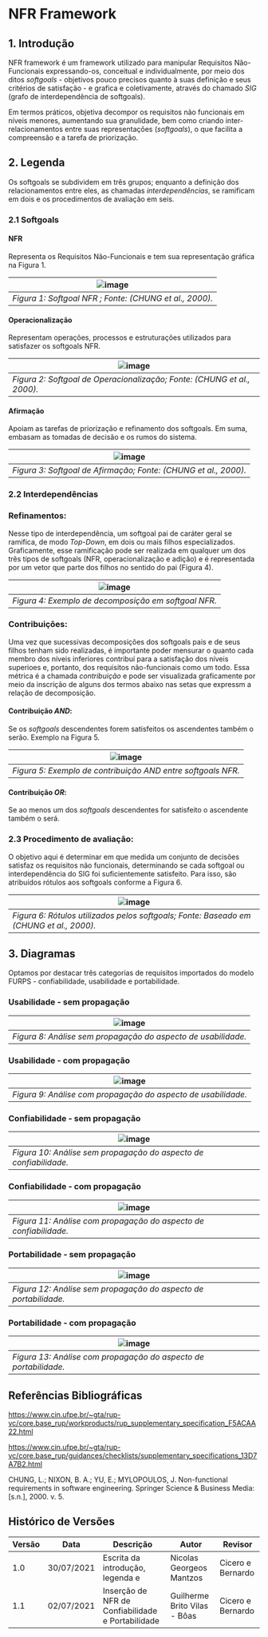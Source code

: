# NFR Framework

## 1. Introdução

NFR framework é um framework utilizado para manipular Requisitos Não-Funcionais expressando-os, conceitual e
individualmente, por meio dos ditos <i>softgoals</i> - objetivos pouco precisos quanto à suas definição e
seus critérios de satisfação - e grafica e coletivamente, através do chamado <i>SIG</i> (grafo de interdependência de
softgoals).

Em termos práticos, objetiva decompor os requisitos não funcionais em níveis menores, aumentando sua granulidade, bem
como criando inter-relacionamentos entre suas representações (<i>softgoals</i>), o que
facilita a compreensão e a tarefa de priorização.

## 2. Legenda

Os softgoals se subdividem em três grupos; enquanto a definição dos relacionamentos entre eles, as chamadas <i>
interdependências</i>, se ramificam em dois e os procedimentos de avaliação em seis.

### 2.1 Softgoals

#### NFR

Representa os Requisitos Não-Funcionais e tem sua representação gráfica na Figura 1.

| ![image](../_media/softgoal_nfr.png)                    |
|---------------------------------------------------------|
| _Figura 1: Softgoal NFR ; Fonte: (CHUNG et al., 2000)._ |

#### Operacionalização

Representam operações, processos e estruturações utilizados para satisfazer os softgoals NFR.

| ![image](../_media/softgoal_operacionalizacao.png)                      |
|-------------------------------------------------------------------------|
| _Figura 2: Softgoal de Operacionalização; Fonte: (CHUNG et al., 2000)._ |

#### Afirmação

Apoiam as tarefas de priorização e refinamento dos softgoals. Em suma, embasam as tomadas de decisão e os rumos do
sistema.

| ![image](../_media/softgoal_afirmacao.jpeg)                     |
|-----------------------------------------------------------------|
| _Figura 3: Softgoal de Afirmação; Fonte: (CHUNG et al., 2000)._ |

### 2.2 Interdependências

### Refinamentos:

Nesse tipo de interdependência, um softgoal pai de caráter geral se ramifica, de modo <i>Top-Down</i>, em dois ou mais
filhos especializados.
Graficamente, esse ramificação pode ser realizada em qualquer um dos três tipos de softgoals (NFR, operacionalização e
adição) e é representada por um vetor
que parte dos filhos no sentido do pai (Figura 4).

| ![image](../_media/decomposicao_softgoal_nfr.jpg)    |
|------------------------------------------------------|
| _Figura 4: Exemplo de decomposição em softgoal NFR._ |

### Contribuições:

Uma vez que sucessivas decomposições dos softgoals pais e de seus filhos tenham sido realizadas, é importante poder
mensurar o quanto cada
membro dos níveis inferiores contribuí para a satisfação dos níveis superioes e, portanto, dos requisitos não-funcionais
como
um todo. Essa métrica é a chamada <i>contribuição</i> e pode ser visualizada graficamente por meio da inscrição de
alguns dos termos abaixo nas setas
que expressm a relação de decomposição.

#### Contribuição <i>AND</i>:

Se os <i>softgoals</i> descendentes forem satisfeitos os ascendentes também o serão. Exemplo na Figura 5.

| ![image](../_media/exemplo_contribuicao_and.jpeg )                  |
|---------------------------------------------------------------------|
| _Figura 5: Exemplo de contribuição <i>AND</i> entre softgoals NFR._ |

#### Contribuição <i>OR</i>:

Se ao menos um dos <i>softgoals</i> descendentes for satisfeito o ascendente também o será.

### 2.3 Procedimento de avaliação:

O objetivo aqui é determinar em que medida um conjunto de decisões satisfaz os requisitos não funcionais, determinando
se cada
softgoal ou interdependência do SIG foi suficientemente satisfeito. Para isso, são atribuídos rótulos aos softgoals
conforme a Figura 6.

| ![image](../_media/procedimento_avaliacao.jpg)                                        |
|---------------------------------------------------------------------------------------|
| _Figura 6: Rótulos utilizados pelos softgoals; Fonte: Baseado em (CHUNG et al., 2000)._ |

## 3. Diagramas

Optamos por destacar três categorias de requisitos importados do modelo FURPS - confiabilidade, usabilidade e
portabilidade.

### Usabilidade - sem propagação

| ![image](../_media/usabilidade_sem_propagacao.jpg)          |
|-------------------------------------------------------------|
| _Figura 8: Análise sem propagação do aspecto de usabilidade._ |

### Usabilidade - com propagação

| ![image](../_media/usabilidade_com_propagacao.jpg)          |
|-------------------------------------------------------------|
| _Figura 9: Análise com propagação do aspecto de usabilidade._ |

### Confiabilidade - sem propagação

| ![image](../_media/confiabilidade_sem_propagacao.jpg)           |
|-----------------------------------------------------------------|
| _Figura 10: Análise sem propagação do aspecto de confiabilidade._ |

### Confiabilidade - com propagação

| ![image](../_media/confiabilidade_com_propagacao.jpg)             |
|-------------------------------------------------------------------|
| _Figura 11: Análise com propagação do aspecto de confiabilidade._ |

### Portabilidade - sem propagação

| ![image](../_media/portabilidade_sem_propagacao.jpg)             |
|------------------------------------------------------------------|
| _Figura 12: Análise sem propagação do aspecto de portabilidade._ |

### Portabilidade - com propagação

| ![image](../_media/portabilidade_com_propagacao.jpg)             |
|------------------------------------------------------------------|
| _Figura 13: Análise com propagação do aspecto de portabilidade._ |

## Referências Bibliográficas

https://www.cin.ufpe.br/~gta/rup-vc/core.base_rup/workproducts/rup_supplementary_specification_F5ACAA22.html

https://www.cin.ufpe.br/~gta/rup-vc/core.base_rup/guidances/checklists/supplementary_specifications_13D7A7B2.html

CHUNG, L.; NIXON, B. A.; YU, E.; MYLOPOULOS, J. Non-functional requirements
in software engineering. Springer Science & Business Media: [s.n.], 2000. v. 5.

## Histórico de Versões

| Versão | Data       | Descrição                                         | Autor                           | Revisor           |
|--------|------------|---------------------------------------------------|---------------------------------|-------------------|
| 1.0    | 30/07/2021 | Escrita da introdução, legenda e                  | Nicolas Georgeos Mantzos        | Cicero e Bernardo |
| 1.1    | 02/07/2021 | Inserção de NFR de Confiabilidade e Portabilidade | Guilherme Brito Vilas - Bôas    | Cicero e Bernardo |
